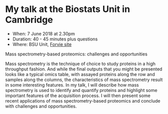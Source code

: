 # My talk at the Biostats Unit in Cambridge

- When: 7 June 2018 at 2.30pm
- Duration: 40 - 45 minutes plus questions
- Where: BSU Unit, [Forvie site](http://www.mrc-bsu.cam.ac.uk/about-bsu/how-to-find-us/)

Mass spectrometry-based proteomics: challenges and opportunities

Mass spectrometry is the technique of choice to study proteins in a
high throughput fashion. And while the final outputs that you might be
presented looks like a typical omics table, with assayed proteins
along the row and samples along the columns, the characteristics of
mass spectrometry result in some interesting features. In my talk, I
will describe how mass spectrometry is used to identify and quantify
proteins and highlight some important features of the acquisition
process. I will then present some recent applications of mass
spectrometry-based proteomics and conclude with challenges and
opportunities.
